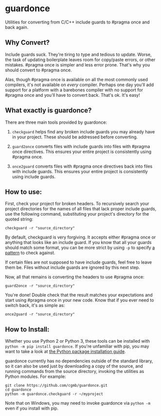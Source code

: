 guardonce
=========

Utilities for converting from C/C++ include guards to #pragma once and
back again.

## Why Convert?
Include guards suck. They're tiring to type and tedious to update. Worse, the
task of updating boilerplate leaves room for copy/paste errors, or other
mistakes. #pragma once is simpler and less error prone. That's why you should
convert to #pragma once.

Alas, though #pragma once is available on all the most commonly used
compilers, it's not available on _every_ compiler. Perhaps one day you'll add
support for a platform with a barebones compiler with no support for #pragma
once and you'll have to convert back. That's ok. It's easy!

## What exactly is guardonce?
There are three main tools provided by guardonce:

1. `checkguard` helps find any broken include guards you may already have in
your project. These should be addressed before converting.

2. `guard2once` converts files with include guards into files with #pragma
once directives. This ensures your entire project is consistently using #pragma
once.

3. `once2guard` converts files with #pragma once directives back into files
with include guards. This ensures your entire project is consistently using
include guards.

## How to use:
First, check your project for broken headers. To recursively search your
project directories for the names of all files that lack proper include guards,
use the following command, substituting your project's directory for the
quoted string:

`checkguard -r "source_directory"`

By default, checkguard is very forgiving. It accepts either #pragma once or
anything that looks like an include guard. If you know that all your guards
should match some format, you can be more strict by using `-p` to specify
[a pattern](docs/PatternLanguage.md) to check against.

If certain files are not supposed to have include guards, feel free to leave
them be. Files without include guards are ignored by this next step.

Now, all that remains is converting the headers to use #pragma once:

`guard2once -r "source_directory"`

You're done! Double check that the result matches your expectations and start
using #pragma once in your new code. Know that if you ever need to switch back,
it's as simple as:

`once2guard -r "source_directory"`

## How to Install:
Whether you use Python 2 or Python 3, these tools can be installed with
`python -m pip install guardonce`. If you're unfamiliar with pip, you may want
to take a look at
[the Python package installation guide](https://docs.python.org/3/installing/).

guardonce currently has no dependencies outside of the standard library, so it
can also be used just by downloading a copy of the source, and running commands
from the source directory, invoking the utilities as Python modules. For
example:

```
git clone https://github.com/cgmb/guardonce.git
cd guardonce
python -m guardonce.checkguard -r ~/myproject
```

Note that on Windows, you may need to invoke guardonce via `python -m` even if
you install with pip.
